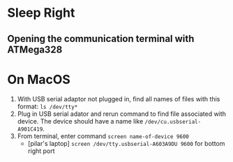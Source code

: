 # Sleep Right

## Opening the communication terminal with ATMega328

# On MacOS

1. With USB serial adaptor not plugged in, find all names of files with this format: `ls /dev/tty*`
2. Plug in USB serial adator and rerun command to find file associated with device. The device should have a name like `/dev/cu.usbserial-A901C419`.
3. From terminal, enter command `screen name-of-device 9600`
   - [pilar's laptop] `screen /dev/tty.usbserial-A603A9DU 9600` for bottom right port
